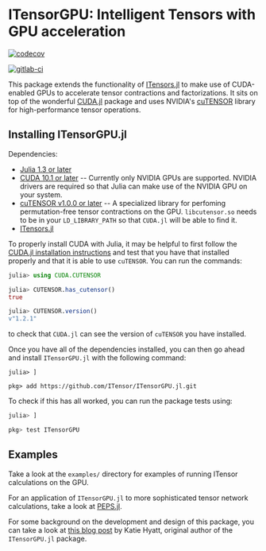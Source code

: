 # ITensorGPU: Intelligent Tensors with GPU acceleration

[![codecov](https://codecov.io/gh/ITensor/ITensorGPU.jl/branch/master/graph/badge.svg)](https://codecov.io/gh/ITensor/ITensorGPU.jl)

[![gitlab-ci](https://gitlab.com/JuliaGPU/ITensorGPU-jl/badges/master/pipeline.svg)](https://gitlab.com/JuliaGPU/ITensorGPU-jl/commits/master)

This package extends the functionality of [ITensors.jl](https://github.com/ITensor/ITensors.jl) to make use of CUDA-enabled GPUs to accelerate tensor contractions and factorizations. It sits on top of the wonderful [CUDA.jl](https://github.com/JuliaGPU/CUDA.jl) package and uses NVIDIA's [cuTENSOR](https://developer.nvidia.com/cutensor) library for high-performance tensor operations.

## Installing ITensorGPU.jl

Dependencies:
  - [Julia 1.3 or later](https://julialang.org/downloads/)
  - [CUDA 10.1 or later](https://developer.nvidia.com/cuda-downloads) -- Currently only NVIDIA GPUs are supported. NVIDIA drivers are required so that Julia can make use of the NVIDIA GPU on your system.
  - [cuTENSOR v1.0.0 or later](https://developer.nvidia.com/cutensor) -- A specialized library for perfoming permutation-free tensor contractions on the GPU. `libcutensor.so` needs to be in your `LD_LIBRARY_PATH` so that `CUDA.jl` will be able to find it.
  - [ITensors.jl](https://itensor.github.io/ITensors.jl/stable/#Installation-1)

To properly install CUDA with Julia, it may be helpful to first follow the [CUDA.jl installation instructions](https://juliagpu.github.io/CUDA.jl/stable/installation/overview/) and test that you have that installed properly and that it is able to use `cuTENSOR`. You can run the commands:
```julia
julia> using CUDA.CUTENSOR

julia> CUTENSOR.has_cutensor()
true

julia> CUTENSOR.version()
v"1.2.1"
```
to check that `CUDA.jl` can see the version of `cuTENSOR` you have installed.

Once you have all of the dependencies installed, you can then go ahead and install `ITensorGPU.jl` with the following command:
```
julia> ]

pkg> add https://github.com/ITensor/ITensorGPU.jl.git
```

To check if this has all worked, you can run the package tests using:
```julia
julia> ]

pkg> test ITensorGPU
```

## Examples

Take a look at the `examples/` directory for examples of running ITensor calculations on the GPU.

For an application of `ITensorGPU.jl` to more sophisticated tensor network calculations, take a look at [PEPS.jl](https://github.com/ITensor/PEPS.jl).

For some background on the development and design of this package, you can take a look at [this blog post](https://kshyatt.github.io/post/itensorsgpu/) by Katie Hyatt, original author of the `ITensorGPU.jl` package.

